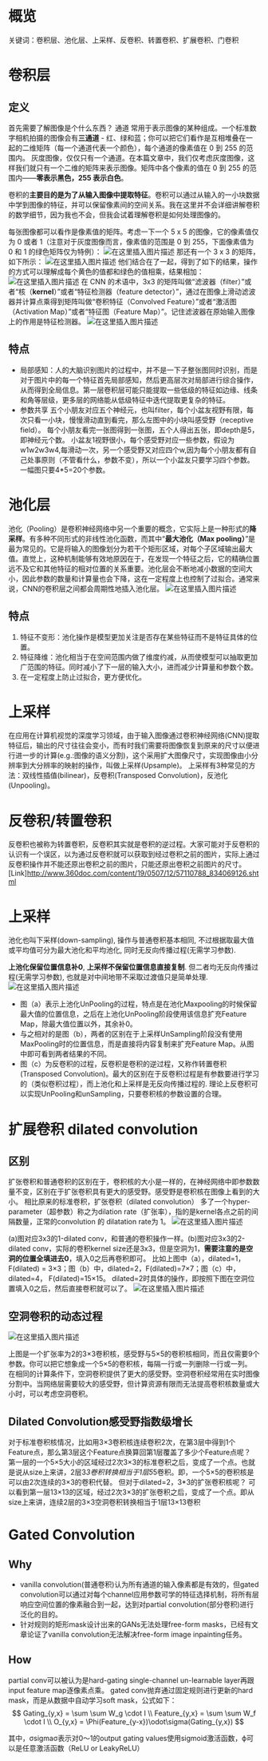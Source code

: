 # 概览

关键词：卷积层、池化层、上采样、反卷积、转置卷积、扩展卷积、门卷积

# 卷积层

## 定义
首先需要了解图像是个什么东西？
通道 常用于表示图像的某种组成。一个标准数字相机拍摄的图像会有**三通道** - 红、绿和蓝；你可以把它们看作是互相堆叠在一起的二维矩阵（每一个通道代表一个颜色），每个通道的像素值在 0 到 255 的范围内。
灰度图像，仅仅只有一个通道。在本篇文章中，我们仅考虑灰度图像，这样我们就只有一个二维的矩阵来表示图像。矩阵中各个像素的值在 0 到 255 的范围内——**零表示黑色，255 表示白色**。

卷积的**主要目的是为了从输入图像中提取特征**。卷积可以通过从输入的一小块数据中学到图像的特征，并可以保留像素间的空间关系。我在这里并不会详细讲解卷积的数学细节，因为我也不会，但我会试着理解卷积是如何处理图像的。

每张图像都可以看作是像素值的矩阵。考虑一下一个 5 x 5 的图像，它的像素值仅为 0 或者 1（注意对于灰度图像而言，像素值的范围是 0 到 255，下面像素值为 0 和 1 的绿色矩阵仅为特例）：
![在这里插入图片描述](https://img-blog.csdnimg.cn/20200404222214515.png#pic_center)
那还有一个 3 x 3 的矩阵，如下所示：
![在这里插入图片描述](https://img-blog.csdnimg.cn/2020040422230071.png#pic_center)
他们结合在了一起，得到了如下的结果，操作的方式可以理解成每个黄色的值都和绿色的值相乘，结果相加：
![在这里插入图片描述](https://img-blog.csdnimg.cn/20200404222324444.png#pic_center)
在 CNN 的术语中，3x3 的矩阵叫做“滤波器（filter）”或者“核（**kernel**）”或者“特征检测器（feature detector）”，通过在图像上滑动滤波器并计算点乘得到矩阵叫做“卷积特征（Convolved Feature）”或者“激活图（Activation Map）”或者“特征图（Feature Map）”。记住滤波器在原始输入图像上的作用是特征检测器。
![在这里插入图片描述](https://img-blog.csdnimg.cn/20200404222750306.png?x-oss-process=image/watermark,type_ZmFuZ3poZW5naGVpdGk,shadow_10,text_aHR0cHM6Ly9ibG9nLmNzZG4ubmV0L3FxXzQxNDA5NDM4,size_16,color_FFFFFF,t_70#pic_center)
## 特点
- 局部感知：人的大脑识别图片的过程中，并不是一下子整张图同时识别，而是对于图片中的每一个特征首先局部感知，然后更高层次对局部进行综合操作，从而得到全局信息。第一层卷积层可能只能提取一些低级的特征如边缘、线条和角等层级，更多层的网络能从低级特征中迭代提取更复杂的特征。
- 参数共享
五个小朋友对应五个神经元，也叫filter，每个小盆友视野有限，每次只看一小块，慢慢滑动直到看完，那么左图中的小块叫感受野（receptive field）。
每个小朋友看完一张图得到一张图，五个人得出五张，即depth是5，即神经元个数。
小盆友1视野很小，每个感受野对应一些参数，假设为w1w2w3w4,每滑动一次，另一个感受野又对应四个w,因为每个小朋友都有自己处事原则（不管看什么，参数不变），所以一个小盆友只要学习四个参数。一幅图只要4*5=20个参数。

# 池化层
池化（Pooling）是卷积神经网络中另一个重要的概念，它实际上是一种形式的**降采样**。有多种不同形式的非线性池化函数，而其中“**最大池化（Max pooling）**”是最为常见的。它是将输入的图像划分为若干个矩形区域，对每个子区域输出最大值。直觉上，这种机制能够有效地原因在于，在发现一个特征之后，它的精确位置远不及它和其他特征的相对位置的关系重要。池化层会不断地减小数据的空间大小，因此参数的数量和计算量也会下降，这在一定程度上也控制了过拟合。通常来说，CNN的卷积层之间都会周期性地插入池化层。
![在这里插入图片描述](https://img-blog.csdnimg.cn/20200404225750875.png?x-oss-process=image/watermark,type_ZmFuZ3poZW5naGVpdGk,shadow_10,text_aHR0cHM6Ly9ibG9nLmNzZG4ubmV0L3FxXzQxNDA5NDM4,size_16,color_FFFFFF,t_70#pic_center)
## 特点
1. 特征不变形：池化操作是模型更加关注是否存在某些特征而不是特征具体的位置。
2. 特征降维：池化相当于在空间范围内做了维度约减，从而使模型可以抽取更加广范围的特征。同时减小了下一层的输入大小，进而减少计算量和参数个数。
3. 在一定程度上防止过拟合，更方便优化。

# 上采样
在应用在计算机视觉的深度学习领域，由于输入图像通过卷积神经网络(CNN)提取特征后，输出的尺寸往往会变小，而有时我们需要将图像恢复到原来的尺寸以便进行进一步的计算(e.g.:图像的语义分割)，这个采用扩大图像尺寸，实现图像由小分辨率到大分辨率的映射的操作，叫做上采样(Upsample)。
上采样有3种常见的方法：双线性插值(bilinear)，反卷积(Transposed Convolution)，反池化(Unpooling)。
# 反卷积/转置卷积
反卷积也被称为转置卷积，反卷积其实就是卷积的逆过程。大家可能对于反卷积的认识有一个误区，以为通过反卷积就可以获取到经过卷积之前的图片，实际上通过反卷积操作并不能还原出卷积之前的图片，只能还原出卷积之前图片的尺寸。
[Link]http://www.360doc.com/content/19/0507/12/57110788_834069126.shtml

# 上采样
池化也叫下采样(down-sampling), 操作与普通卷积基本相同, 不过根据取最大值或平均值可分为最大池化和平均池化, 同时无反向传播过程(无需学习参数).

**上池化保留位置信息补0**, **上采样不保留位置信息直接复制**. 但二者均无反向传播过程(无需学习参数), 也就是对中间地带不采取过渡值只是简单处理.
![在这里插入图片描述](https://img-blog.csdnimg.cn/2020040523114652.png?x-oss-process=image/watermark,type_ZmFuZ3poZW5naGVpdGk,shadow_10,text_aHR0cHM6Ly9ibG9nLmNzZG4ubmV0L3FxXzQxNDA5NDM4,size_16,color_FFFFFF,t_70#pic_center)
- 图（a）表示上池化UnPooling的过程，特点是在池化Maxpooling的时候保留最大值的位置信息，之后在上池化UnPooling阶段使用该信息扩充Feature Map，除最大值位置以外，其余补0。
- 与之相对的是图（b），两者的区别在于上采样UnSampling阶段没有使用MaxPooling时的位置信息，而是直接将内容复制来扩充Feature Map。从图中即可看到两者结果的不同。
- 图（c）为反卷积的过程，反卷积是卷积的逆过程，又称作转置卷积(Transposed Convolution)。最大的区别在于反卷积过程是有参数要进行学习的（类似卷积过程），而上池化和上采样是无反向传播过程的. 理论上反卷积可以实现UnPooling和unSampling，只要卷积核的参数设置的合理。

# 扩展卷积 dilated convolution
## 区别
扩张卷积和普通卷积的区别在于，卷积核的大小是一样的，在神经网络中即参数数量不变，区别在于扩张卷积具有更大的感受野。感受野是卷积核在图像上看到的大小。
相比原来的标准卷积，扩张卷积（dilated convolution） 多了一个hyper-parameter（超参数）称之为dilation rate（扩张率），指的是kernel各点之前的间隔数量，正常的convolution 的 dilatation rate为 1。
![在这里插入图片描述](https://img-blog.csdnimg.cn/20200409113133694.png?x-oss-process=image/watermark,type_ZmFuZ3poZW5naGVpdGk,shadow_10,text_aHR0cHM6Ly9ibG9nLmNzZG4ubmV0L3FxXzQxNDA5NDM4,size_16,color_FFFFFF,t_70#pic_center)

(a)图对应3x3的1-dilated conv，和普通的卷积操作一样。(b)图对应3x3的2-dilated conv，实际的卷积kernel size还是3x3，但是空洞为1，**需要注意的是空洞的位置全填进去0**，填入0之后再卷积即可。
比如上图中（a），dilated=1，F(dilated) = 3×3；图（b）中，dilated=2，F(dilated)=7×7；图（c）中，dilated=4， F(dilated)=15×15。
dilated=2时具体的操作，即按照下图在空洞位置填入0之后，然后直接卷积就可以了。
![在这里插入图片描述](https://img-blog.csdnimg.cn/20200409113848893.png?x-oss-process=image/watermark,type_ZmFuZ3poZW5naGVpdGk,shadow_10,text_aHR0cHM6Ly9ibG9nLmNzZG4ubmV0L3FxXzQxNDA5NDM4,size_16,color_FFFFFF,t_70#pic_center)
## 空洞卷积的动态过程
![在这里插入图片描述](https://img-blog.csdn.net/20180908172420316?watermark/2/text/aHR0cHM6Ly9ibG9nLmNzZG4ubmV0L2NoZW55dXBpbmczMzM=/font/5a6L5L2T/fontsize/400/fill/I0JBQkFCMA==/dissolve/70#pic_center)

 上图是一个扩张率为2的3×3卷积核，感受野与5×5的卷积核相同，而且仅需要9个参数。你可以把它想象成一个5×5的卷积核，每隔一行或一列删除一行或一列。
在相同的计算条件下，空洞卷积提供了更大的感受野。空洞卷积经常用在实时图像分割中。当网络层需要较大的感受野，但计算资源有限而无法提高卷积核数量或大小时，可以考虑空洞卷积。

## Dilated Convolution感受野指数级增长

对于标准卷积核情况，比如用3×3卷积核连续卷积2次，在第3层中得到1个Feature点，那么第3层这个Feature点换算回第1层覆盖了多少个Feature点呢？
第一层的一个5×5大小的区域经过2次3×3的标准卷积之后，变成了一个点。也就是说从size上来讲，2层3*3卷积转换相当于1层5*5卷积。即，一个5×5的卷积核是可以由2次连续的3×3的卷积代替。
但对于dilated=2，3*3的扩张卷积核呢？
可以看到第一层13×13的区域，经过2次3×3的扩张卷积之后，变成了一个点。即从size上来讲，连续2层的3×3空洞卷积转换相当于1层13×13卷积
# Gated Convolution

## Why
- vanilla convolution(普通卷积)认为所有通道的输入像素都是有效的，但gated convolution可以通过对每个channel应用参数可学的特征选择机制，将所有层响应空间位置的像素融合到一起，达到对partial convolution(部分卷积)进行泛化的目的。
- 针对规则的矩形mask设计出来的GANs无法处理free-form masks，已经有文章论证了vanilla convolution无法解决free-form image inpainting任务。
## How
partial conv可以被认为是hard-gating single-channel un-learnable layer再跟input feature map逐像素点乘。
gated conv抛弃通过固定规则进行更新的hard mask，而是从数据中自动学习soft mask，公式如下：
$$
Gating_{y,x} = \sum \sum W_g \cdot I \\
Feature_{y,x} = \sum \sum W_f \cdot I \\
O_{y,x}  = \Phi(Feature_{y-x})\odot\sigma(Gating_{y,x})
$$

 其中，σsigmaσ表示对0～1的output gating values使用sigmoid激活函数，ϕ可以是任意激活函数（ReLU or LeakyReLU）
